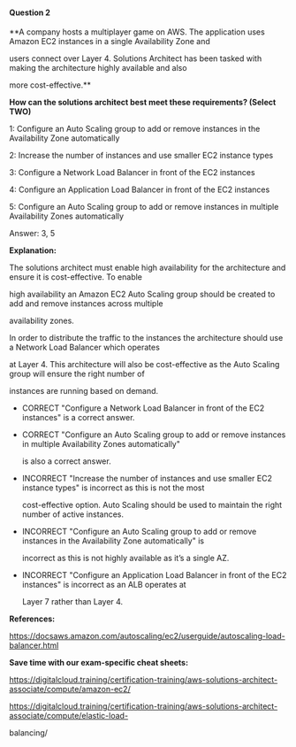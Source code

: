 #### Question  2


**A company hosts a multiplayer game on AWS. The application uses Amazon EC2 instances in a single Availability Zone and

users connect over Layer 4. Solutions Architect has been tasked with making the architecture highly available and also

more cost-effective.**


**How can the solutions architect best meet these requirements? (Select TWO)**


1: Configure an Auto Scaling group to add or remove instances in the Availability Zone automatically


2: Increase the number of instances and use smaller EC2 instance types


3: Configure a Network Load Balancer in front of the EC2 instances


4: Configure an Application Load Balancer in front of the EC2 instances


5: Configure an Auto Scaling group to add or remove instances in multiple Availability Zones automatically


Answer: 3, 5


**Explanation:**


The solutions architect must enable high availability for the architecture and ensure it is cost-effective. To enable

high availability an Amazon EC2 Auto Scaling group should be created to add and remove instances across multiple

availability zones.


In order to distribute the traffic to the instances the architecture should use a Network Load Balancer which operates

at Layer 4. This architecture will also be cost-effective as the Auto Scaling group will ensure the right number of

instances are running based on demand.


- CORRECT "Configure a Network Load Balancer in front of the EC2 instances" is a correct answer.


- CORRECT "Configure an Auto Scaling group to add or remove instances in multiple Availability Zones automatically"

  is also a correct answer.


- INCORRECT "Increase the number of instances and use smaller EC2 instance types" is incorrect as this is not the most

  cost-effective option. Auto Scaling should be used to maintain the right number of active instances.


- INCORRECT "Configure an Auto Scaling group to add or remove instances in the Availability Zone automatically" is

  incorrect as this is not highly available as it’s a single AZ.


- INCORRECT "Configure an Application Load Balancer in front of the EC2 instances" is incorrect as an ALB operates at

  Layer 7 rather than Layer 4.


**References:**


https://docsaws.amazon.com/autoscaling/ec2/userguide/autoscaling-load-balancer.html


**Save time with our exam-specific cheat sheets:**


https://digitalcloud.training/certification-training/aws-solutions-architect-associate/compute/amazon-ec2/


https://digitalcloud.training/certification-training/aws-solutions-architect-associate/compute/elastic-load-

balancing/


